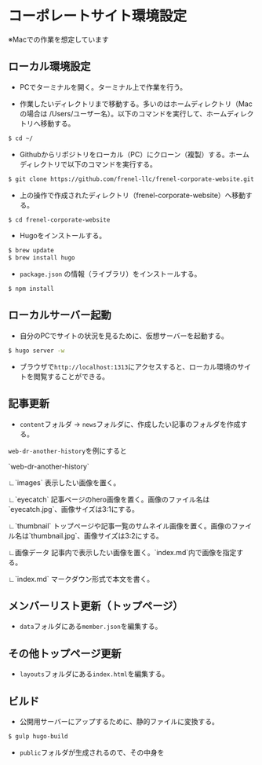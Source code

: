 # コーポレートサイト環境設定

※Macでの作業を想定しています

## ローカル環境設定

- PCでターミナルを開く。ターミナル上で作業を行う。

- 作業したいディレクトリまで移動する。多いのはホームディレクトリ（Macの場合は /Users/ユーザー名）。以下のコマンドを実行して、ホームディレクトリへ移動する。
```sh
$ cd ~/
```

- Githubからリポジトリをローカル（PC）にクローン（複製）する。ホームディレクトリで以下のコマンドを実行する。
```sh
$ git clone https://github.com/frenel-llc/frenel-corporate-website.git
```

- 上の操作で作成されたディレクトリ（frenel-corporate-website）へ移動する。
```sh
$ cd frenel-corporate-website
```

- Hugoをインストールする。
```sh
$ brew update
$ brew install hugo
```

- `package.json` の情報（ライブラリ）をインストールする。
```sh
$ npm install
```

## ローカルサーバー起動

- 自分のPCでサイトの状況を見るために、仮想サーバーを起動する。
```sh
$ hugo server -w
```

- ブラウザで`http://localhost:1313`にアクセスすると、ローカル環境のサイトを閲覧することができる。

## 記事更新

- `content`フォルダ -> `news`フォルダに、作成したい記事のフォルダを作成する。

`web-dr-another-history`を例にすると<br>
<p>`web-dr-another-history`</p>
<p>∟`images` 表示したい画像を置く。</p>
<p>  ∟`eyecatch` 記事ページのhero画像を置く。画像のファイル名は`eyecatch.jpg`、画像サイズは3:1にする。</p>
<p>  ∟`thumbnail` トップページや記事一覧のサムネイル画像を置く。画像のファイル名は`thumbnail.jpg`、画像サイズは3:2にする。</p>
<p>  ∟画像データ 記事内で表示したい画像を置く。`index.md`内で画像を指定する。</p>
<p>∟`index.md` マークダウン形式で本文を書く。</p>

## メンバーリスト更新（トップページ）

- `data`フォルダにある`member.json`を編集する。


## その他トップページ更新

- `layouts`フォルダにある`index.html`を編集する。


## ビルド

- 公開用サーバーにアップするために、静的ファイルに変換する。
```sh
$ gulp hugo-build
```

- `public`フォルダが生成されるので、その中身を



